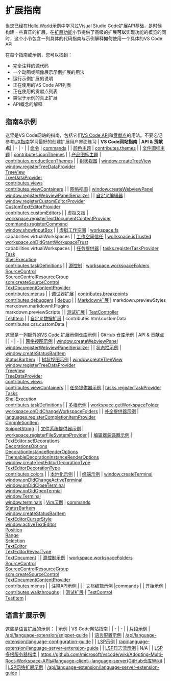 # 扩展指南
当您已经在[Hello World](/2.%20%E5%BC%80%E5%A7%8B/1.%20%E6%82%A8%E7%9A%84%E7%AC%AC%E4%B8%80%E4%B8%AA%E6%89%A9%E5%B1%95.md)示例中学习过Visual Studio Code扩展API基础，是时候构建一些真正的扩展。在[扩展功能](/3.%20%E6%89%A9%E5%B1%95%E5%8A%9F%E8%83%BD/1.%20%E6%A6%82%E8%A7%88.md)小节提供了高级的扩展**可以**实现功能的概览的同时，这个小节包含一列具体的代码指南与示例解释**如何**使用一个具体的VS Code API

在每个指南或示例，您可以找到：
- 完全注释的源代码
- 一个动图或图像展示示例扩展的用法
- 运行示例扩展的说明
- 正在使用的VS Code API列表
- 正在使用的贡献点列表
- 类似于示例的真正扩展
- API概念的解释
## 指南&示例
这里是VS Code网站的指南，包括它们[VS Code API](/9.%20%E6%9F%A5%E9%98%85/1.%20VS%20Code%20API.md)和[贡献点](/9.%20%E6%9F%A5%E9%98%85/1.%20VS%20Code%20API.md)的用法。不要忘记参考[UX指南](/5.%20UX%20%E6%8C%87%E5%8D%97/1.%20%E6%A6%82%E8%A7%88.md)学习最好的创建扩展用户界面练习
| **VS Code网站指南** | **API & 贡献点**|
| - | - |
| [命令](2.%20%E5%91%BD%E4%BB%A4.md) | [commands](/9.%20%E6%9F%A5%E9%98%85/1.%20VS%20Code%20API.md#commands) |
| [颜色主题](3.%20%E9%A2%9C%E8%89%B2%E4%B8%BB%E9%A2%98.md) | [contributes.themes](/9.%20%E6%9F%A5%E9%98%85/2.%20%E8%B4%A1%E7%8C%AE%E7%82%B9.md#contributes.themes) | 
| [文件图标主题](4.%20%E6%96%87%E4%BB%B6%E5%9B%BE%E6%A0%87%E4%B8%BB%E9%A2%98.md) | [contributes.iconThemes](/9.%20%E6%9F%A5%E9%98%85/2.%20%E8%B4%A1%E7%8C%AE%E7%82%B9.md#contributes.iconThemes) |
| [产品图标主题](5.%20%E4%BA%A7%E5%93%81%E5%9B%BE%E6%A0%87%E4%B8%BB%E9%A2%98.md) | [contributes.productIconThemes](/9.%20%E6%9F%A5%E9%98%85/2.%20%E8%B4%A1%E7%8C%AE%E7%82%B9.md#contributes.productIconThemes) |
| [树状视图](6.%20%E6%A0%91%E7%8A%B6%E8%A7%86%E5%9B%BE.md) | [window.createTreeView](/9.%20%E6%9F%A5%E9%98%85/1.%20VS%20Code%20API.md#window) <br/> [window.registerTreeDataProvider](/9.%20%E6%9F%A5%E9%98%85/1.%20VS%20Code%20API.md#window) <br/> [TreeView](/9.%20%E6%9F%A5%E9%98%85/1.%20VS%20Code%20API.md#TreeView<T>)<br/> [TreeDataProvider](/9.%20%E6%9F%A5%E9%98%85/1.%20VS%20Code%20API.md#TreeDataProvider)<br/>[contributes.views](/9.%20%E6%9F%A5%E9%98%85/2.%20%E8%B4%A1%E7%8C%AE%E7%82%B9.md#contributes.views)<br/>[contributes.viewContainers](/9.%20%E6%9F%A5%E9%98%85/2.%20%E8%B4%A1%E7%8C%AE%E7%82%B9.md#contributes.viewContainers) |
| [网络视图](7.%20%E7%BD%91%E7%BB%9C%E8%A7%86%E5%9B%BE.md) | [window.createWebviewPanel](/9.%20%E6%9F%A5%E9%98%85/1.%20VS%20Code%20API.md#window) <br/> [window.registerWebviewPanelSerializer](/9.%20%E6%9F%A5%E9%98%85/1.%20VS%20Code%20API.md#window) |
| [自定义编辑器](9.%20%E8%87%AA%E5%AE%9A%E4%B9%89%E7%BC%96%E8%BE%91%E5%99%A8.md) | [window.registerCustomEditorProvider](/9.%20%E6%9F%A5%E9%98%85/1.%20VS%20Code%20API.md#window) <br/> [CustomTextEditorProvider](/9.%20%E6%9F%A5%E9%98%85/1.%20VS%20Code%20API.md#CustomTextEditorProvider) <br/> [contributes.customEditors](/9.%20%E6%9F%A5%E9%98%85/2.%20%E8%B4%A1%E7%8C%AE%E7%82%B9.md#contributes.customEditors) |
| [虚拟文档](10.%20%E8%99%9A%E6%8B%9F%E6%96%87%E6%A1%A3.md) | [workspace.registerTextDocumentContentProvider](/9.%20%E6%9F%A5%E9%98%85/1.%20VS%20Code%20API.md#workspace) <br/> [commands.registerCommand](/9.%20%E6%9F%A5%E9%98%85/1.%20VS%20Code%20API.md#commands) <br/> [window.showInputBox](/9.%20%E6%9F%A5%E9%98%85/1.%20VS%20Code%20API.md#window) |
| [虚拟工作空间](11.%20%E8%99%9A%E6%8B%9F%E5%B7%A5%E4%BD%9C%E7%A9%BA%E9%97%B4.md) | [workspace.fs](/9.%20%E6%9F%A5%E9%98%85/1.%20VS%20Code%20API.md#workspace) <br/> capabilities.virtualWorkspaces |
| [工作空间信任](13.%20%E5%B7%A5%E4%BD%9C%E7%A9%BA%E9%97%B4%E4%BF%A1%E4%BB%BB.md) | [workspace.isTrusted](/9.%20%E6%9F%A5%E9%98%85/1.%20VS%20Code%20API.md#workspace) <br/> [workspace.onDidGrantWorkspaceTrust](/9.%20%E6%9F%A5%E9%98%85/1.%20VS%20Code%20API.md#workspace) <br/> capabilities.virtualWorkspaces |
| [任务提供器](14.%20%E4%BB%BB%E5%8A%A1%E6%8F%90%E4%BE%9B%E5%99%A8.md) | [tasks.registerTaskProvider](/9.%20%E6%9F%A5%E9%98%85/1.%20VS%20Code%20API.md#tasks) <br/> [Task](/9.%20%E6%9F%A5%E9%98%85/1.%20VS%20Code%20API.md#Task) <br/> [ShellExecution](/9.%20%E6%9F%A5%E9%98%85/1.%20VS%20Code%20API.md#ShellExecution) <br/> [contributes.taskDefinitions](/9.%20%E6%9F%A5%E9%98%85/2.%20%E8%B4%A1%E7%8C%AE%E7%82%B9.md#contributes.taskDefinitions) |
| [源控制](15.%20%E6%BA%90%E6%8E%A7%E5%88%B6.md) | [workspace.workspaceFolders](/9.%20%E6%9F%A5%E9%98%85/1.%20VS%20Code%20API.md#workspace) <br/> [SourceControl](/9.%20%E6%9F%A5%E9%98%85/1.%20VS%20Code%20API.md#SourceControl) <br/> [SourceControlResourceGroup](/9.%20%E6%9F%A5%E9%98%85/1.%20VS%20Code%20API.md#SourceControlResourceGroup) <br/> [scm.createSourceControl](/9.%20%E6%9F%A5%E9%98%85/1.%20VS%20Code%20API.md#scm) <br/> [TextDocumentContentProvider](/9.%20%E6%9F%A5%E9%98%85/1.%20VS%20Code%20API.md#TextDocumentContentProvider) <br/> [contributes.menus](/9.%20%E6%9F%A5%E9%98%85/2.%20%E8%B4%A1%E7%8C%AE%E7%82%B9.md#contributes.menus) |
| [调试器扩展](16.%20%E8%B0%83%E8%AF%95%E5%99%A8%E6%89%A9%E5%B1%95.md) | [contributes.breakpoints](/9.%20%E6%9F%A5%E9%98%85/2.%20%E8%B4%A1%E7%8C%AE%E7%82%B9.md#contributes.breakpoints) <br/> [contributes.debuggers](/9.%20%E6%9F%A5%E9%98%85/2.%20%E8%B4%A1%E7%8C%AE%E7%82%B9.md#contributes.debuggers) | [debug](/9.%20%E6%9F%A5%E9%98%85/1.%20VS%20Code%20API.md#debug) |
| [Markdown扩展](17.%20Markdown%E6%89%A9%E5%B1%95.md) | markdown.previewStyles <br/> markdown.markdownItPlugins <br/> markdown.previewScripts |
| [测试扩展](18.%20%E6%B5%8B%E8%AF%95%E6%89%A9%E5%B1%95.md) | [TestController](/9.%20%E6%9F%A5%E9%98%85/1.%20VS%20Code%20API.md#TestController) <br/> [TestItem](/9.%20%E6%9F%A5%E9%98%85/1.%20VS%20Code%20API.md#TestItem) |
| [自定义数据扩展](19.%20%E8%87%AA%E5%AE%9A%E4%B9%89%E6%95%B0%E6%8D%AE%E6%89%A9%E5%B1%95.md) | contributes.html.customData <br/> contributes.css.customData |

这里是一列额外的[VS Code 扩展示例仓库](https://github.com/microsoft/vscode-extension-samples)示例
| GitHub 仓库示例 | API & 贡献点 |
| - | - |
| [网络视图示例](https://github.com/microsoft/vscode-extension-samples/tree/main/webview-sample) | [window.createWebviewPanel](/9.%20%E6%9F%A5%E9%98%85/1.%20VS%20Code%20API.md#window) <br/> [window.registerWebviewPanelSerializer](/9.%20%E6%9F%A5%E9%98%85/1.%20VS%20Code%20API.md#window) |
| [状态栏示例](https://github.com/microsoft/vscode-extension-samples/tree/main/statusbar-sample) | [window.createStatusBarItem](/9.%20%E6%9F%A5%E9%98%85/1.%20VS%20Code%20API.md#window) <br/> [StatusBarItem](/9.%20%E6%9F%A5%E9%98%85/1.%20VS%20Code%20API.md#StatusBarItem) |
| [树状视图示例](https://github.com/microsoft/vscode-extension-samples/tree/main/tree-view-sample) | [window.createTreeView](/9.%20%E6%9F%A5%E9%98%85/1.%20VS%20Code%20API.md#window) <br/> [window.registerTreeDataProvider](/9.%20%E6%9F%A5%E9%98%85/1.%20VS%20Code%20API.md#window) <br/> [TreeView](/9.%20%E6%9F%A5%E9%98%85/1.%20VS%20Code%20API.md#TreeView) <br/> [TreeDataProvider](/9.%20%E6%9F%A5%E9%98%85/1.%20VS%20Code%20API.md#TreeDataProvider) <br/> [contributes.views](/9.%20%E6%9F%A5%E9%98%85/2.%20%E8%B4%A1%E7%8C%AE%E7%82%B9.md#contributes.views) <br/> [contributes.viewContainers](/9.%20%E6%9F%A5%E9%98%85/2.%20%E8%B4%A1%E7%8C%AE%E7%82%B9.md#contributes.viewContainers) | 
| [任务提供器示例](https://github.com/microsoft/vscode-extension-samples/tree/main/task-provider-sample) | [tasks.registerTaskProvider](/9.%20%E6%9F%A5%E9%98%85/1.%20VS%20Code%20API.md#tasks) <br/> [Tasks](/9.%20%E6%9F%A5%E9%98%85/1.%20VS%20Code%20API.md#Tasks) <br/> [ShellExecution](/9.%20%E6%9F%A5%E9%98%85/1.%20VS%20Code%20API.md#ShellExecution) <br/> [contributes.taskDefinitions](/9.%20%E6%9F%A5%E9%98%85/2.%20%E8%B4%A1%E7%8C%AE%E7%82%B9.md#contributes.taskDefinitions) |
| [多根示例](https://github.com/microsoft/vscode-extension-samples/tree/main/basic-multi-root-sample) | [workspace.getWorkspaceFolder](/9.%20%E6%9F%A5%E9%98%85/1.%20VS%20Code%20API.md#workspace) <br/> [workspace.onDidChangeWorkspaceFolders](/9.%20%E6%9F%A5%E9%98%85/1.%20VS%20Code%20API.md#workspace) |
| [补全提供器示例](https://github.com/microsoft/vscode-extension-samples/tree/main/completions-sample) | [languages.registerCompletionItemProvider](/9.%20%E6%9F%A5%E9%98%85/1.%20VS%20Code%20API.md#languages) <br/> [CompletionItem](/9.%20%E6%9F%A5%E9%98%85/1.%20VS%20Code%20API.md#CompletionItem) <br/> [SnippetString](/9.%20%E6%9F%A5%E9%98%85/1.%20VS%20Code%20API.md#SnippetString) |
| [文件系统提供器示例](https://github.com/microsoft/vscode-extension-samples/tree/main/fsprovider-sample) | [workspace.registerFileSystemProvider](/9.%20%E6%9F%A5%E9%98%85/1.%20VS%20Code%20API.md#workspace) |
| [编辑器装饰器示例](https://github.com/microsoft/vscode-extension-samples/tree/main/decorator-sample) | [TextEditor.setDecorations](/9.%20%E6%9F%A5%E9%98%85/1.%20VS%20Code%20API.md#TextEditor) <br/> [DecorationsOptions](/9.%20%E6%9F%A5%E9%98%85/1.%20VS%20Code%20API.md#DecorationsOptions) <br/> [DecorationInstanceRenderOptions](/9.%20%E6%9F%A5%E9%98%85/1.%20VS%20Code%20API.md#DecorationInstanceRenderOptions) <br/> [ThemableDecorationInstanceRenderOptions](/9.%20%E6%9F%A5%E9%98%85/1.%20VS%20Code%20API.md#ThemableDecorationInstanceRenderOptions) <br/> [window.createTextEditorDecorationType](/9.%20%E6%9F%A5%E9%98%85/1.%20VS%20Code%20API.md#window) <br/> [TextEditorDecorationType](/9.%20%E6%9F%A5%E9%98%85/1.%20VS%20Code%20API.md#TextEditorDecorationType) <br/> [contributes.colors](/9.%20%E6%9F%A5%E9%98%85/2.%20%E8%B4%A1%E7%8C%AE%E7%82%B9.md#contributes.colors) |
| [本地化示例](https://github.com/microsoft/vscode-extension-samples/tree/main/l10n-sample) | |
| [终端示例](https://github.com/microsoft/vscode-extension-samples/tree/main/terminal-sample) | [window.createTerminal](/9.%20%E6%9F%A5%E9%98%85/1.%20VS%20Code%20API.md#window) <br/> [window.onDidChangeActiveTerminal](/9.%20%E6%9F%A5%E9%98%85/1.%20VS%20Code%20API.md#window) <br/> [window.onDidCloseTerminal](/9.%20%E6%9F%A5%E9%98%85/1.%20VS%20Code%20API.md#window) <br/> [window.onDidOpenTermial](/9.%20%E6%9F%A5%E9%98%85/1.%20VS%20Code%20API.md#window) <br/> [window.Terminal](/9.%20%E6%9F%A5%E9%98%85/1.%20VS%20Code%20API.md#Terminal) <br/> [window.terminals](/9.%20%E6%9F%A5%E9%98%85/1.%20VS%20Code%20API.md#window) |
[Vim示例](https://github.com/microsoft/vscode-extension-samples/tree/main/vim-sample) | [commands](/9.%20%E6%9F%A5%E9%98%85/1.%20VS%20Code%20API.md#commands) <br/> [StatusBarItem](/9.%20%E6%9F%A5%E9%98%85/1.%20VS%20Code%20API.md#StatusBarItem) <br/> [window.createStatusBarItem](/9.%20%E6%9F%A5%E9%98%85/1.%20VS%20Code%20API.md#window) <br/> [TextEditorCursorStyle](/9.%20%E6%9F%A5%E9%98%85/1.%20VS%20Code%20API.md#TextEditorCursorStyle) <br/> [window.activeTextEditor](/9.%20%E6%9F%A5%E9%98%85/1.%20VS%20Code%20API.md#window) <br/> [Position](/9.%20%E6%9F%A5%E9%98%85/1.%20VS%20Code%20API.md#Position) <br/> [Range](/9.%20%E6%9F%A5%E9%98%85/1.%20VS%20Code%20API.md#Range) <br/> [Selection](/9.%20%E6%9F%A5%E9%98%85/1.%20VS%20Code%20API.md#Selection) <br/> [TextEditor](/9.%20%E6%9F%A5%E9%98%85/1.%20VS%20Code%20API.md#TextEditor) <br/> [TextEditorRevealType](/9.%20%E6%9F%A5%E9%98%85/1.%20VS%20Code%20API.md#TextEditorRevealType) <br/> [TextDocument](/9.%20%E6%9F%A5%E9%98%85/1.%20VS%20Code%20API.md#TextDocument) |
| [源控制示例](https://github.com/microsoft/vscode-extension-samples/tree/main/source-control-sample) | [workspace.workspaceFolders](/9.%20%E6%9F%A5%E9%98%85/1.%20VS%20Code%20API.md#workspace) <br/> [SourceControl](/9.%20%E6%9F%A5%E9%98%85/1.%20VS%20Code%20API.md#SourceControl) <br/> [SourceControlResourceGroup](/9.%20%E6%9F%A5%E9%98%85/1.%20VS%20Code%20API.md#SourceControlResourceGroup) <br/> [scm.createSourceControl](/9.%20%E6%9F%A5%E9%98%85/1.%20VS%20Code%20API.md#scm) <br/> [TextDocumentContentProvider](/9.%20%E6%9F%A5%E9%98%85/1.%20VS%20Code%20API.md#TextDocumentContentProvider) <br/> [contributes.menus](/9.%20%E6%9F%A5%E9%98%85/2.%20%E8%B4%A1%E7%8C%AE%E7%82%B9.md#contributes.menus) |
| [注释API示例](https://github.com/microsoft/vscode-extension-samples/tree/main/comment-sample) | |
| [文档编辑示例](https://github.com/microsoft/vscode-extension-samples/tree/main/document-editing-sample) |[commands](/9.%20%E6%9F%A5%E9%98%85/1.%20VS%20Code%20API.md#commands) |
| [开始示例](https://github.com/microsoft/vscode-extension-samples/tree/main/getting-started-sample) | [contributes.walkthroughs](/9.%20%E6%9F%A5%E9%98%85/2.%20%E8%B4%A1%E7%8C%AE%E7%82%B9.md#contributes.walkthroughs) |
| [测试扩展](https://github.com/microsoft/vscode-extension-samples/tree/main/test-provider-sample) | [TestControl](/9.%20%E6%9F%A5%E9%98%85/1.%20VS%20Code%20API.md#TestControl) <br/> [TestItem](/9.%20%E6%9F%A5%E9%98%85/1.%20VS%20Code%20API.md#TestItem) |
## 语言扩展示例
这些是[语言扩展](/6.%20%E8%AF%AD%E8%A8%80%E6%89%A9%E5%B1%95/1.%20%E6%A6%82%E8%A7%88.md)的示例：
| 示例 | VS Code网站指南 |
| - | - |
| [片段示例](https://github.com/microsoft/vscode-extension-samples/tree/main/snippet-sample) | [/api/language-extension/snippet-guide](/6.%20%E8%AF%AD%E8%A8%80%E6%89%A9%E5%B1%95/4.%20%E7%89%87%E6%AE%B5%E6%8C%87%E5%8D%97.md) |
| [语言配置示例](https://github.com/microsoft/vscode-extension-samples/tree/main/language-configuration-sample) | [/api/language-extension/language-configuration-guide](/6.%20%E8%AF%AD%E8%A8%80%E6%89%A9%E5%B1%95/5.%20%E8%AF%AD%E8%A8%80%E9%85%8D%E7%BD%AE%E6%8C%87%E5%8D%97.md) |
| [LSP示例](https://github.com/microsoft/vscode-extension-samples/tree/main/lsp-sample) | [/api/language-extension/language-server-extension-guide](/6.%20%E8%AF%AD%E8%A8%80%E6%89%A9%E5%B1%95/7.%20%E8%AF%AD%E8%A8%80%E6%9C%8D%E5%8A%A1%E5%99%A8%E6%89%A9%E5%B1%95%E6%8C%87%E5%8D%97.md) |
| [LSP日志流示例](https://github.com/microsoft/vscode-extension-samples/tree/main/lsp-log-streaming-sample) | N/A |
| [LSP多根服务器指南](https://github.com/microsoft/vscode-extension-samples/tree/main/lsp-multi-server-sample) | https://github.com/microsoft/vscode/wiki/Adopting-Multi-Root-Workspace-APIs#language-client--language-server(GitHub仓库Wiki) |
| [LSP网络扩展示例](https://github.com/Microsoft/vscode-extension-samples/tree/main/lsp-web-extension-sample) | [/api/language-extension/language-server-extension-guide](/6.%20%E8%AF%AD%E8%A8%80%E6%89%A9%E5%B1%95/7.%20%E8%AF%AD%E8%A8%80%E6%9C%8D%E5%8A%A1%E5%99%A8%E6%89%A9%E5%B1%95%E6%8C%87%E5%8D%97.md) |